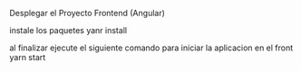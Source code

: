 Desplegar el Proyecto Frontend (Angular)

instale los paquetes
yanr install

al finalizar ejecute el siguiente comando para iniciar la aplicacion en el front
yarn start
